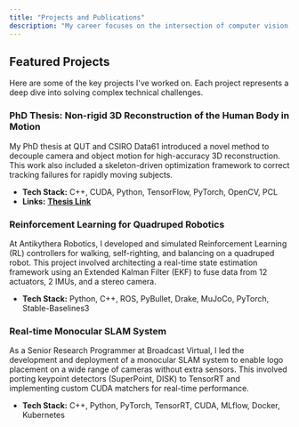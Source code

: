 ```yaml
---
title: "Projects and Publications"
description: "My career focuses on the intersection of computer vision, robotics, and machine learning. I specialize in developing and deploying robust algorithms for 3D reconstruction, state estimation, and reinforcement learning. My work spans from foundational academic research to building production-ready ML systems. Below are highlights of my projects, publications to the field."
---
```


## Featured Projects

Here are some of the key projects I've worked on. Each project represents a deep dive into solving complex technical challenges.

### PhD Thesis: Non-rigid 3D Reconstruction of the Human Body in Motion
My PhD thesis at QUT and CSIRO Data61 introduced a novel method to decouple camera and object motion for high-accuracy 3D reconstruction. This work also included a skeleton-driven optimization framework to correct tracking failures for rapidly moving subjects.

*   **Tech Stack:** C++, CUDA, Python, TensorFlow, PyTorch, OpenCV, PCL
*   **Links:** <a href="https://eprints.qut.edu.au/205095/1/Shafeeq_Elanattil_Thesis.pdf" target="_blank" rel="noopener noreferrer"><b> Thesis Link</b></a>

### Reinforcement Learning for Quadruped Robotics
At Antikythera Robotics, I developed and simulated Reinforcement Learning (RL) controllers for walking, self-righting, and balancing on a quadruped robot. This project involved architecting a real-time state estimation framework using an Extended Kalman Filter (EKF) to fuse data from 12 actuators, 2 IMUs, and a stereo camera.

*   **Tech Stack:** Python, C++, ROS, PyBullet, Drake, MuJoCo, PyTorch, Stable-Baselines3
<!-- *   **[Learn more about this project »](/research/quadruped-robotics-rl/)** -->

### Real-time Monocular SLAM System
As a Senior Research Programmer at Broadcast Virtual, I led the development and deployment of a monocular SLAM system to enable logo placement on a wide range of cameras without extra sensors. This involved porting keypoint detectors (SuperPoint, DISK) to TensorRT and implementing custom CUDA matchers for real-time performance.

*   **Tech Stack:** C++, Python, PyTorch, TensorRT, CUDA, MLflow, Docker, Kubernetes
<!-- *   **[See the project details »](/research/monocular-slam-broadcast/)** -->

